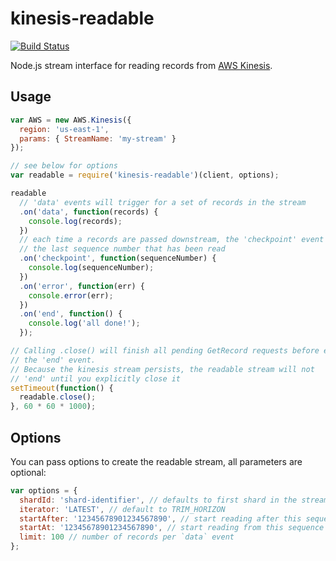 # kinesis-readable

[![Build Status](https://travis-ci.org/rclark/kinesis-readable.svg?branch=master)](https://travis-ci.org/rclark/kinesis-readable)

Node.js stream interface for reading records from [AWS Kinesis](http://aws.amazon.com/kinesis/).

## Usage

```js
var AWS = new AWS.Kinesis({
  region: 'us-east-1',
  params: { StreamName: 'my-stream' }
});

// see below for options
var readable = require('kinesis-readable')(client, options);

readable
  // 'data' events will trigger for a set of records in the stream
  .on('data', function(records) {
    console.log(records);
  })
  // each time a records are passed downstream, the 'checkpoint' event will provide
  // the last sequence number that has been read
  .on('checkpoint', function(sequenceNumber) {
    console.log(sequenceNumber);
  })
  .on('error', function(err) {
    console.error(err);
  })
  .on('end', function() {
    console.log('all done!');
  });

// Calling .close() will finish all pending GetRecord requests before emitting
// the 'end' event.
// Because the kinesis stream persists, the readable stream will not
// 'end' until you explicitly close it
setTimeout(function() {
  readable.close();
}, 60 * 60 * 1000);
```

## Options

You can pass options to create the readable stream, all parameters are optional:

```js
var options = {
  shardId: 'shard-identifier', // defaults to first shard in the stream
  iterator: 'LATEST', // default to TRIM_HORIZON
  startAfter: '12345678901234567890', // start reading after this sequence number
  startAt: '12345678901234567890', // start reading from this sequence number
  limit: 100 // number of records per `data` event
};
```
